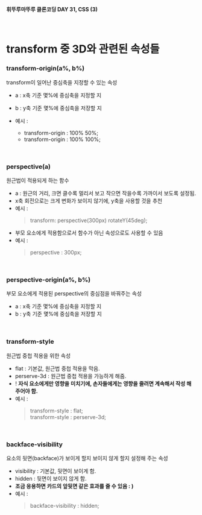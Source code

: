 #### 휘뚜루마뚜루 클론코딩 DAY 31, CSS (3)

<br>

# transform 중 3D와 관련된 속성들

### transform-origin(a%, b%)

transform이 일어난 중심축을 지정할 수 있는 속성

- a : x축 기준 몇%에 중심축을 지정할 지
- b : y축 기준 몇%에 중심축을 저장할 지

- 예시 :
  - transform-origin : 100% 50%;
  - transform-origin : 100% 100%;

<br>

### perspective(a)

원근법이 적용되게 하는 함수

- a : 원근의 거리,
  크면 클수록 멀리서 보고 작으면 작을수록 가까이서 보도록 설정됨.
- x축 회전으로는 크게 변화가 보이지 않기에, y축을 사용할 것을 추천
- 예시 :
  > transform: perspective(300px) rotateY(45deg);
- 부모 요소에게 적용함으로서 함수가 아닌 속성으로도 사용할 수 있음
- 예시 :
  > perspective : 300px;

<br>

### perspective-origin(a%, b%)

부모 요소에게 적용된 perspective의 중심점을 바꿔주는 속성

- a : x축 기준 몇%에 중심축을 지정할 지
- b : y축 기준 몇%에 중심축을 저장할 지

<br>

### transform-style

원근법 중첩 적용을 위한 속성

- flat : 기본값, 원근법 중첩 적용을 막음.
- perserve-3d : 원근법 중첩 적용을 가능하게 해줌.
- ! **자식 요소에게만 영향을 미치기에, 손자들에게는 영향을 줄려면 계속해서 작성 해 주어야 함.**
- 예시 :
  > transform-style : flat;<br>
  > transform-style : perserve-3d;

<br>

### backface-visibility

요소의 뒷면(backface)가 보이게 할지 보이지 않게 할지 설정해 주는 속성

- visibility : 기본값, 뒷면이 보이게 함.
- hidden : 뒷면이 보이지 않게 함.
- **조금 응용하면 카드의 앞뒷면 같은 효과를 줄 수 있음 : )**
- 예시 :
  > backface-visibility : hidden;
